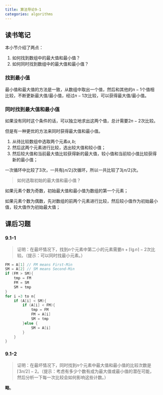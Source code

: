```yaml
---
title: 算法导论9-1
categories: algorithms
---
```


## 读书笔记

本小节介绍了两点：

1. 如何找到数组中的最大值和最小值？
2. 如何同时找到数组中的最大值和最小值？

### 找到最小值

最小值和最大值的方法是一致，从数组中取出一个值，然后和其他的$n-1$个值相比较，不断更新最大值/最小值，经过$n-1$次比较，可以获得最大值/最小值。

### 同时找到最大值和最小值

如果没有同时这个条件的话，可以独立地求出这两个值，总计需要$2n-2$次比较。

但是有一种更优的方法来同时获得最大值和最小值。

1. 从待比较数组中选取两个元素$a,b$;
2. 然后这两个元素进行比较，选出较大值和较小值；
3. 然后较大值和当前最大值比较获得新的最大值，较小值和当前较小值比较获得新的最小值；

一次循环中比较了$3$次，一共有$\lfloor n/2 \rfloor$次循环，所以一共比较了$3\lfloor n/2 \rfloor$次。

> 如何选取初始的最大值和最小值？

如果元素个数为奇数，初始最大值和最小值为数组的第一个元素；

如果元素个数为偶数，先对数组的前两个元素进行比较，然后较小值作为初始最小值，较大值作为初始最大值；

## 课后习题

### 9.1-1

> 证明：在最坏情况下，找到$n$个元素中第二小的元素需要$n+\lceil \lg{n} \rceil -2$次比较。（提示：可以同时找最小元素。） 

```java
FM = A[1] // FM means First-Min
SM = A[2] // SM means Second-Min
if (FM > SM){
	tmp = FM
	FM = SM
	SM = tmp
}
for i =3 to n{
	if (A[i] < SM){
		if (A[i] < FM){
			tmp = FM
			FM = A[i]
			SM = tmp
		}else {
			SM = A[i]
		}
	}
}
```

### 9.1-2

> 证明：在最坏情况下，同时找到$n$个元素中最大值和最小值的比较次数是$\lceil 3n/2 \rceil -2$。（提示：考虑有多少个数有成为最大值或最小值的潜在可能，然后分析一下每一次比较会如何影响这些计数。）

**略**。